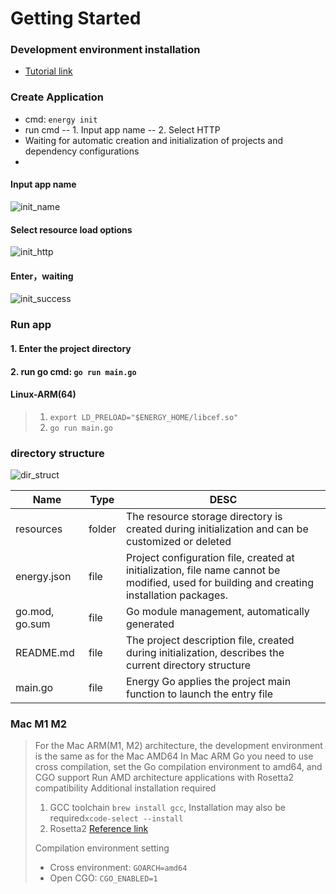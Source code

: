 # Getting Started

### Development environment installation

- [Tutorial link](/en/course/install-env)

### Create Application

- cmd: `energy init`
- run cmd
  -- 1. Input app name
  -- 2. Select HTTP
- Waiting for automatic creation and initialization of projects and dependency configurations
- 
#### Input app name
![init_name](/imgs/assets/init_name.png)

#### Select resource load options
![init_http](/imgs/assets/init_http.png)

#### Enter，waiting
![init_success](/imgs/assets/init_success.png)

### Run app
#### 1. Enter the project directory
#### 2. run go cmd: `go run main.go`
#### Linux-ARM(64)
> 1. `export LD_PRELOAD="$ENERGY_HOME/libcef.so"`
> 2. `go run main.go`

### directory structure
![dir_struct](/imgs/assets/dir_struct.png)

|Name |Type |DESC |
|-|-|-|
|resources |folder |The resource storage directory is created during initialization and can be customized or deleted |
|energy.json |file |Project configuration file, created at initialization, file name cannot be modified, used for building and creating installation packages.|
|go.mod, go.sum |file |Go module management, automatically generated|
|README.md |file |The project description file, created during initialization, describes the current directory structure|
|main.go |file |Energy Go applies the project main function to launch the entry file|


### Mac M1 M2
> For the Mac ARM(M1, M2) architecture, the development environment is the same as for the Mac AMD64
> In Mac ARM Go you need to use cross compilation, set the Go compilation environment to amd64, and CGO support
> Run AMD architecture applications with Rosetta2 compatibility
> Additional installation required
> 1. GCC toolchain `brew install gcc`, Installation may also be required`xcode-select --install`
> 2. Rosetta2 [Reference link](https://support.apple.com/en-us/102527)
>
> Compilation environment setting
> - Cross environment: `GOARCH=amd64`
> - Open CGO: `CGO_ENABLED=1`
